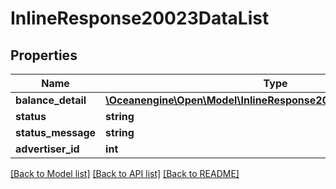 # InlineResponse20023DataList

## Properties
Name | Type | Description | Notes
------------ | ------------- | ------------- | -------------
**balance_detail** | [**\Oceanengine\Open\Model\InlineResponse20023DataBalanceDetail[]**](InlineResponse20023DataBalanceDetail.md) |  | [optional] 
**status** | **string** |  | [optional] 
**status_message** | **string** |  | [optional] 
**advertiser_id** | **int** |  | [optional] 

[[Back to Model list]](../README.md#documentation-for-models) [[Back to API list]](../README.md#documentation-for-api-endpoints) [[Back to README]](../README.md)


